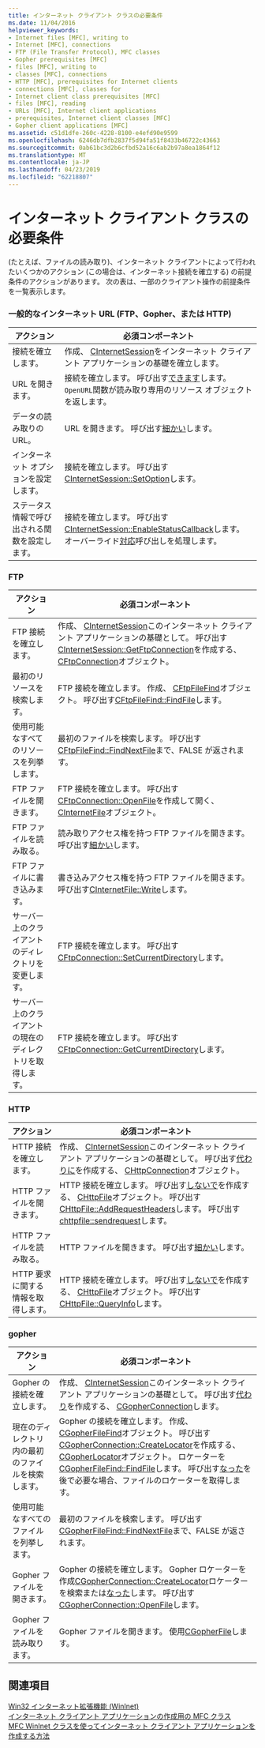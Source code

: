 ```yaml
---
title: インターネット クライアント クラスの必要条件
ms.date: 11/04/2016
helpviewer_keywords:
- Internet files [MFC], writing to
- Internet [MFC], connections
- FTP (File Transfer Protocol), MFC classes
- Gopher prerequisites [MFC]
- files [MFC], writing to
- classes [MFC], connections
- HTTP [MFC], prerequisites for Internet clients
- connections [MFC], classes for
- Internet client class prerequisites [MFC]
- files [MFC], reading
- URLs [MFC], Internet client applications
- prerequisites, Internet client classes [MFC]
- Gopher client applications [MFC]
ms.assetid: c51d1dfe-260c-4228-8100-e4efd90e9599
ms.openlocfilehash: 6246db7dfb2837f5d94fa51f8433b46722c43663
ms.sourcegitcommit: 0ab61bc3d2b6cfbd52a16c6ab2b97a8ea1864f12
ms.translationtype: MT
ms.contentlocale: ja-JP
ms.lasthandoff: 04/23/2019
ms.locfileid: "62218807"
---
```

# <a name="prerequisites-for-internet-client-classes"></a>インターネット クライアント クラスの必要条件

(たとえば、ファイルの読み取り)、インターネット クライアントによって行われたいくつかのアクション (この場合は、インターネット接続を確立する) の前提条件のアクションがあります。 次の表は、一部のクライアント操作の前提条件を一覧表示します。

### <a name="general-internet-url-ftp-gopher-or-http"></a>一般的なインターネット URL (FTP、Gopher、または HTTP)

|アクション|必須コンポーネント|
|------------|------------------|
|接続を確立します。|作成、 [CInternetSession](../mfc/reference/cinternetsession-class.md)をインターネット クライアント アプリケーションの基礎を確立します。|
|URL を開きます。|接続を確立します。 呼び出す[できます](../mfc/reference/cinternetsession-class.md#openurl)します。 `OpenURL`関数が読み取り専用のリソース オブジェクトを返します。|
|データの読み取りの URL。|URL を開きます。 呼び出す[細かい](../mfc/reference/cinternetfile-class.md#read)します。|
|インターネット オプションを設定します。|接続を確立します。 呼び出す[CInternetSession::SetOption](../mfc/reference/cinternetsession-class.md#setoption)します。|
|ステータス情報で呼び出される関数を設定します。|接続を確立します。 呼び出す[CInternetSession::EnableStatusCallback](../mfc/reference/cinternetsession-class.md#enablestatuscallback)します。 オーバーライド[対応](../mfc/reference/cinternetsession-class.md#onstatuscallback)呼び出しを処理します。|

### <a name="ftp"></a>FTP

|アクション|必須コンポーネント|
|------------|------------------|
|FTP 接続を確立します。|作成、 [CInternetSession](../mfc/reference/cinternetsession-class.md)このインターネット クライアント アプリケーションの基礎として。 呼び出す[CInternetSession::GetFtpConnection](../mfc/reference/cinternetsession-class.md#getftpconnection)を作成する、 [CFtpConnection](../mfc/reference/cftpconnection-class.md)オブジェクト。|
|最初のリソースを検索します。|FTP 接続を確立します。 作成、 [CFtpFileFind](../mfc/reference/cftpfilefind-class.md)オブジェクト。 呼び出す[CFtpFileFind::FindFile](../mfc/reference/cftpfilefind-class.md#findfile)します。|
|使用可能なすべてのリソースを列挙します。|最初のファイルを検索します。 呼び出す[CFtpFileFind::FindNextFile](../mfc/reference/cftpfilefind-class.md#findnextfile)まで、FALSE が返されます。|
|FTP ファイルを開きます。|FTP 接続を確立します。 呼び出す[CFtpConnection::OpenFile](../mfc/reference/cftpconnection-class.md#openfile)を作成して開く、 [CInternetFile](../mfc/reference/cinternetfile-class.md)オブジェクト。|
|FTP ファイルを読み取る。|読み取りアクセス権を持つ FTP ファイルを開きます。 呼び出す[細かい](../mfc/reference/cinternetfile-class.md#read)します。|
|FTP ファイルに書き込みます。|書き込みアクセス権を持つ FTP ファイルを開きます。 呼び出す[CInternetFile::Write](../mfc/reference/cinternetfile-class.md#write)します。|
|サーバー上のクライアントのディレクトリを変更します。|FTP 接続を確立します。 呼び出す[CFtpConnection::SetCurrentDirectory](../mfc/reference/cftpconnection-class.md#setcurrentdirectory)します。|
|サーバー上のクライアントの現在のディレクトリを取得します。|FTP 接続を確立します。 呼び出す[CFtpConnection::GetCurrentDirectory](../mfc/reference/cftpconnection-class.md#getcurrentdirectory)します。|

### <a name="http"></a>HTTP

|アクション|必須コンポーネント|
|------------|------------------|
|HTTP 接続を確立します。|作成、 [CInternetSession](../mfc/reference/cinternetsession-class.md)このインターネット クライアント アプリケーションの基礎として。 呼び出す[代わりに](../mfc/reference/cinternetsession-class.md#gethttpconnection)を作成する、 [CHttpConnection](../mfc/reference/chttpconnection-class.md)オブジェクト。|
|HTTP ファイルを開きます。|HTTP 接続を確立します。 呼び出す[しないで](../mfc/reference/chttpconnection-class.md#openrequest)を作成する、 [CHttpFile](../mfc/reference/chttpfile-class.md)オブジェクト。 呼び出す[CHttpFile::AddRequestHeaders](../mfc/reference/chttpfile-class.md#addrequestheaders)します。 呼び出す[chttpfile::sendrequest](../mfc/reference/chttpfile-class.md#sendrequest)します。|
|HTTP ファイルを読み取る。|HTTP ファイルを開きます。 呼び出す[細かい](../mfc/reference/cinternetfile-class.md#read)します。|
|HTTP 要求に関する情報を取得します。|HTTP 接続を確立します。 呼び出す[しないで](../mfc/reference/chttpconnection-class.md#openrequest)を作成する、 [CHttpFile](../mfc/reference/chttpfile-class.md)オブジェクト。 呼び出す[CHttpFile::QueryInfo](../mfc/reference/chttpfile-class.md#queryinfo)します。|

### <a name="gopher"></a>gopher

|アクション|必須コンポーネント|
|------------|------------------|
|Gopher の接続を確立します。|作成、 [CInternetSession](../mfc/reference/cinternetsession-class.md)このインターネット クライアント アプリケーションの基礎として。 呼び出す[代わり](../mfc/reference/cinternetsession-class.md#getgopherconnection)を作成する、 [CGopherConnection](../mfc/reference/cgopherconnection-class.md)します。|
|現在のディレクトリ内の最初のファイルを検索します。|Gopher の接続を確立します。 作成、 [CGopherFileFind](../mfc/reference/cgopherfilefind-class.md)オブジェクト。 呼び出す[CGopherConnection::CreateLocator](../mfc/reference/cgopherconnection-class.md#createlocator)を作成する、 [CGopherLocator](../mfc/reference/cgopherlocator-class.md)オブジェクト。 ロケーターを[CGopherFileFind::FindFile](../mfc/reference/cgopherfilefind-class.md#findfile)します。 呼び出す[なった](../mfc/reference/cgopherfilefind-class.md#getlocator)を後で必要な場合、ファイルのロケーターを取得します。|
|使用可能なすべてのファイルを列挙します。|最初のファイルを検索します。 呼び出す[CGopherFileFind::FindNextFile](../mfc/reference/cgopherfilefind-class.md#findnextfile)まで、FALSE が返されます。|
|Gopher ファイルを開きます。|Gopher の接続を確立します。 Gopher ロケーターを作成[CGopherConnection::CreateLocator](../mfc/reference/cgopherconnection-class.md#createlocator)ロケーターを検索または[なった](../mfc/reference/cgopherfilefind-class.md#getlocator)します。 呼び出す[CGopherConnection::OpenFile](../mfc/reference/cgopherconnection-class.md#openfile)します。|
|Gopher ファイルを読み取ります。|Gopher ファイルを開きます。 使用[CGopherFile](../mfc/reference/cgopherfile-class.md)します。|

## <a name="see-also"></a>関連項目

[Win32 インターネット拡張機能 (WinInet)](../mfc/win32-internet-extensions-wininet.md)<br/>
[インターネット クライアント アプリケーションの作成用の MFC クラス](../mfc/mfc-classes-for-creating-internet-client-applications.md)<br/>
[MFC WinInet クラスを使ってインターネット クライアント アプリケーションを作成する方法](../mfc/writing-an-internet-client-application-using-mfc-wininet-classes.md)
